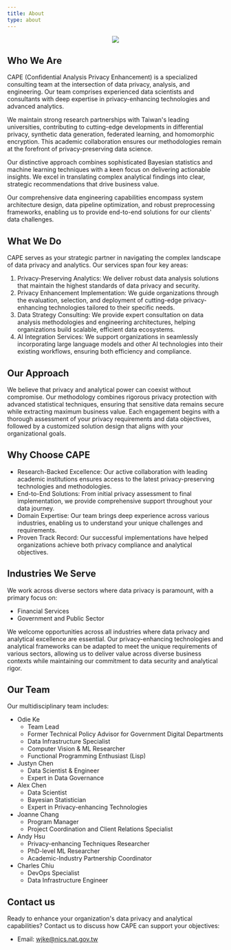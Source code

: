 ```yaml
---
title: About
type: about
---
```


<p align="center"><img src="/cape/images/usie.jpg"></p>

## Who We Are

CAPE (Confidential Analysis Privacy Enhancement) is a specialized consulting team at the intersection of data privacy, analysis, and engineering. 
Our team comprises experienced data scientists and consultants with deep expertise in privacy-enhancing technologies and advanced analytics.

We maintain strong research partnerships with Taiwan's leading universities, contributing to cutting-edge developments in differential privacy, synthetic data generation, federated learning, and homomorphic encryption. 
This academic collaboration ensures our methodologies remain at the forefront of privacy-preserving data science.

Our distinctive approach combines sophisticated Bayesian statistics and machine learning techniques with a keen focus on delivering actionable insights. 
We excel in translating complex analytical findings into clear, strategic recommendations that drive business value.

Our comprehensive data engineering capabilities encompass system architecture design, data pipeline optimization, and robust preprocessing frameworks, 
enabling us to provide end-to-end solutions for our clients' data challenges.

## What We Do

CAPE serves as your strategic partner in navigating the complex landscape of data privacy and analytics. 
Our services span four key areas:

1. Privacy-Preserving Analytics: We deliver robust data analysis solutions that maintain the highest standards of data privacy and security.
2. Privacy Enhancement Implementation: We guide organizations through the evaluation, selection, and deployment of cutting-edge privacy-enhancing technologies tailored to their specific needs.
3. Data Strategy Consulting: We provide expert consultation on data analysis methodologies and engineering architectures, helping organizations build scalable, efficient data ecosystems.
4. AI Integration Services: We support organizations in seamlessly incorporating large language models and other AI technologies into their existing workflows, ensuring both efficiency and compliance.

## Our Approach

We believe that privacy and analytical power can coexist without compromise. 
Our methodology combines rigorous privacy protection with advanced statistical techniques, ensuring that sensitive data remains secure while extracting maximum business value. 
Each engagement begins with a thorough assessment of your privacy requirements and data objectives, followed by a customized solution design that aligns with your organizational goals.

## Why Choose CAPE

* Research-Backed Excellence: Our active collaboration with leading academic institutions ensures access to the latest privacy-preserving technologies and methodologies.
* End-to-End Solutions: From initial privacy assessment to final implementation, we provide comprehensive support throughout your data journey.
* Domain Expertise: Our team brings deep experience across various industries, enabling us to understand your unique challenges and requirements.
* Proven Track Record: Our successful implementations have helped organizations achieve both privacy compliance and analytical objectives.

## Industries We Serve

We work across diverse sectors where data privacy is paramount, with a primary focus on:

* Financial Services
* Government and Public Sector

We welcome opportunities across all industries where data privacy and analytical excellence are essential. 
Our privacy-enhancing technologies and analytical frameworks can be adapted to meet the unique requirements of various sectors, 
allowing us to deliver value across diverse business contexts while maintaining our commitment to data security and analytical rigor.

## Our Team

Our multidisciplinary team includes:

* Odie Ke
  * Team Lead
  * Former Technical Policy Advisor for Government Digital Departments
  * Data Infrastructure Specialist
  * Computer Vision & ML Researcher
  * Functional Programming Enthusiast (Lisp)
* Justyn Chen
  * Data Scientist & Engineer
  * Expert in Data Governance
* Alex Chen
  * Data Scientist
  * Bayesian Statistician
  * Expert in Privacy-enhancing Technologies
* Joanne Chang
  * Program Manager
  * Project Coordination and Client Relations Specialist
* Andy Hsu
  * Privacy-enhancing Techniques Researcher
  * PhD-level ML Researcher
  * Academic-Industry Partnership Coordinator
* Charles Chiu
  * DevOps Specialist
  * Data Infrastructure Engineer

## Contact us

Ready to enhance your organization's data privacy and analytical capabilities? 
Contact us to discuss how CAPE can support your objectives:

* Email: wjke@nics.nat.gov.tw